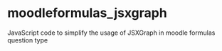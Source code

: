 # moodleformulas_jsxgraph
JavaScript code to simplify the usage of JSXGraph in moodle formulas question type


